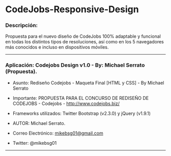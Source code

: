 ﻿CodeJobs-Responsive-Design
==========================


### Descripción:

Propuesta para el nuevo diseño de CodeJobs 100% adaptable y funcional en todas los distintos tipos de resoluciones, así como en los 5 navegadores más conocidos e incluso en dispositivos móviles.

---

### Aplicación: Codejobs Design v1.0 - By: Michael Serrato (Propuesta).

- Asunto: Rediseño Codejobs - Maqueta Final [HTML y CSS] - By Michael Serrato
- Importante: PROPUESTA PARA EL CONCURSO DE REDISEÑO DE CODEJOBS - Codejobs - http://www.codejobs.biz/
- Frameworks utilizados: Twitter Bootstrap (v2.3.0) y jQuery (v1.9.1)

- AUTOR: Michael Serrato.

- Correo Electrónico: mikebsg01@gmail.com
- Twitter: @mikebsg01

---




 

